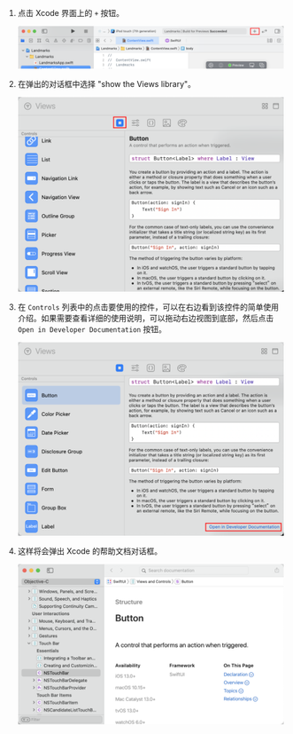 1. 点击 Xcode 界面上的 `+` 按钮。

    ![01](./images/01.png)

2. 在弹出的对话框中选择 "show the Views library"。

    ![02](./images/02.png)

3. 在 `Controls` 列表中的点击要使用的控件，可以在右边看到该控件的简单使用介绍。如果需要查看详细的使用说明，可以拖动右边视图到底部，然后点击 `Open in Developer Documentation` 按钮。

    ![03](./images/03.png)

4. 这样将会弹出 Xcode 的帮助文档对话框。

    ![04](./images/04.png)

